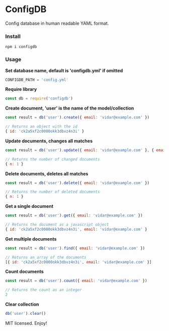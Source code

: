 # ConfigDB
Config database in human readable YAML format.

### Install
`npm i configdb`

### Usage

**Set database name, default is 'configdb.yml' if omitted**
```js
CONFIGDB_PATH = 'config.yml'
```

**Require library**
```js
const db = require('configdb')
```

**Create document, 'user' is the name of the model/collection**
```js
const result = db('user').create({ email: 'vidar@example.com' })

// Returns an object with the id
{ id: 'ck2a5xf2c0000okk3dbvz4n3i' }
```

**Update documents, changes all matches**
```js
const result = db('user').update({ email: 'vidar@example.com' }, { email: 'hello@example.com' })

// Returns the number of changed documents
{ n: 1 }
```

**Delete documents, deletes all matches**
```js
const result = db('user').delete({ email: 'vidar@example.com' })

// Returns the number of deleted documents
{ n: 1 }
```

**Get a single document**
```js
const result = db('user').get({ email: 'vidar@example.com' })

// Returns the document as a javascript object
{ id: 'ck2a5xf2c0000okk3dbvz4n3i', email: 'vidar@example.com' }
```

**Get multiple documents**
```js
const result = db('user').find({ email: 'vidar@example.com' })

// Returns an array of the documents
[{ id: 'ck2a5xf2c0000okk3dbvz4n3i', email: 'vidar@example.com' }]
```

**Count documents**
```js
const result = db('user').count({ email: 'vidar@example.com' })

// Returns the count as an integer
2
```

**Clear collection**
```js
db('user').clear()
```

MIT licensed. Enjoy!
